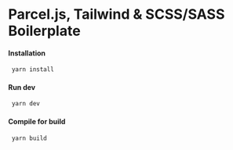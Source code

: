# Parcel.js, Tailwind & SCSS/SASS Boilerplate

#### Installation

```bash
 yarn install
```

#### Run dev

```bash
 yarn dev
```

#### Compile for build

```bash
 yarn build
```
